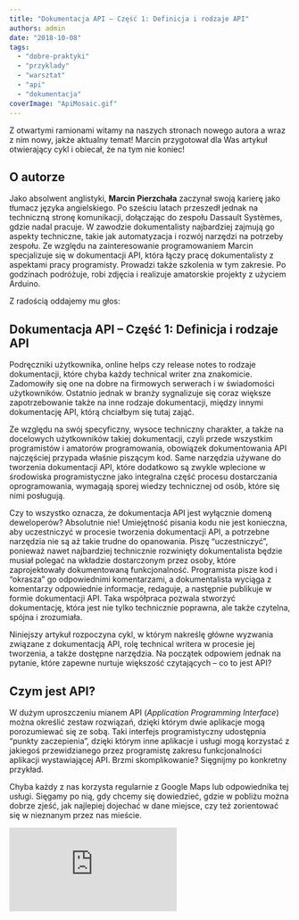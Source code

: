```yaml
---
title: "Dokumentacja API – Część 1: Definicja i rodzaje API"
authors: admin
date: "2018-10-08"
tags:
  - "dobre-praktyki"
  - "przyklady"
  - "warsztat"
  - "api"
  - "dokumentacja"
coverImage: "ApiMosaic.gif"
---
```


Z otwartymi ramionami witamy na naszych stronach nowego autora a wraz z nim
nowy, jakże aktualny temat! Marcin przygotował dla Was artykuł otwierający cykl
i obiecał, że na tym nie koniec!

<!--truncate-->

## O autorze

Jako absolwent anglistyki, **Marcin Pierzchała** zaczynał swoją karierę jako
tłumacz języka angielskiego. Po sześciu latach przeszedł jednak na techniczną
stronę komunikacji, dołączając do zespołu Dassault Systèmes, gdzie nadal
pracuje. W zawodzie dokumentalisty najbardziej zajmują go aspekty techniczne,
takie jak automatyzacja i rozwój narzędzi na potrzeby zespołu. Ze względu na
zainteresowanie programowaniem Marcin specjalizuje się w dokumentacji API, która
łączy pracę dokumentalisty z aspektami pracy programisty. Prowadzi także
szkolenia w tym zakresie. Po godzinach podróżuje, robi zdjęcia i realizuje
amatorskie projekty z użyciem Arduino.

Z radością oddajemy mu głos:

## Dokumentacja API – Część 1: Definicja i rodzaje API

Podręczniki użytkownika, online helps czy release notes to rodzaje dokumentacji,
które chyba każdy technical writer zna znakomicie. Zadomowiły się one na dobre
na firmowych serwerach i w świadomości użytkowników. Ostatnio jednak w branży
sygnalizuje się coraz większe zapotrzebowanie także na inne rodzaje
dokumentacji, między innymi dokumentację API, którą chciałbym się tutaj zająć.

Ze względu na swój specyficzny, wysoce techniczny charakter, a także na
docelowych użytkowników takiej dokumentacji, czyli przede wszystkim programistów
i amatorów programowania, obowiązek dokumentowania API najczęściej przypada
właśnie piszącym kod. Same narzędzia używane do tworzenia dokumentacji API,
które dodatkowo są zwykle wplecione w środowiska programistyczne jako integralna
część procesu dostarczania oprogramowania, wymagają sporej wiedzy technicznej od
osób, które się nimi posługują.

Czy to wszystko oznacza, że dokumentacja API jest wyłącznie domeną deweloperów?
Absolutnie nie! Umiejętność pisania kodu nie jest konieczna, aby uczestniczyć w
procesie tworzenia dokumentacji API, a potrzebne narzędzia nie są aż takie
trudne do opanowania. Piszę “uczestniczyć”, ponieważ nawet najbardziej
technicznie rozwinięty dokumentalista będzie musiał polegać na wkładzie
dostarczonym przez osoby, które zaprojektowały dokumentowaną funkcjonalność.
Programista pisze kod i “okrasza” go odpowiednimi komentarzami, a dokumentalista
wyciąga z komentarzy odpowiednie informacje, redaguje, a następnie publikuje w
formie dokumentacji API. Taka współpraca pozwala stworzyć dokumentację, która
jest nie tylko technicznie poprawna, ale także czytelna, spójna i zrozumiała.

Niniejszy artykuł rozpoczyna cykl, w którym nakreślę główne wyzwania związane z
dokumentacją API, rolę technical writera w procesie jej tworzenia, a także
dostępne narzędzia. Na początek odpowiem jednak na pytanie, które zapewne
nurtuje większość czytających – co to jest API?

## Czym jest API?

W dużym uproszczeniu mianem API (_Application Programming Interface_) można
określić zestaw rozwiązań, dzięki którym dwie aplikacje mogą porozumiewać się ze
sobą. Taki interfejs programistyczny udostępnia “punkty zaczepienia”, dzięki
którym inne aplikacje i usługi mogą korzystać z jakiegoś przewidzianego przez
programistę zakresu funkcjonalności aplikacji wystawiającej API. Brzmi
skomplikowanie? Sięgnijmy po konkretny przykład.

Chyba każdy z nas korzysta regularnie z Google Maps lub odpowiednika tej usługi.
Sięgamy po nią, gdy chcemy się dowiedzieć, gdzie w pobliżu można dobrze zjeść,
jak najlepiej dojechać w dane miejsce, czy też zorientować się w nieznanym przez
nas mieście.

<iframe style={{border: 2}} src="https://www.google.com/maps/embed/v1/place?q=place_id:ChIJX4B9qBtbFkcR4hg5zRO0-V4&key=AIzaSyAmW63A0BsrstGLvhXXn-kbowRdGJPSlYM" width={500} height={350} frameBorder={1} />

Na stronach internetowych knajp można znaleźć małe mapki, które pokazują
lokalizację lokalu, jego oceny i np. obszar, w którym restauracja oferuje
dostawę jedzenia. Zastanawialiście się kiedyś, skąd biorą się te mapki?
Odpowiedź jest prosta. Google udostępnia szereg API umożliwiających korzystanie
z funkcjonalności map przez twórców stron internetowych.

Dla przykładu, aby otrzymać mapę danego miejsca, wystarczy do takiego API wysłać
następujące żądanie (_request_) HTTP:

https://www.google.com/maps/embed/v1/place?q=place\_id:ChIJ0RhONcBEFkcRv4pHdrW2a7Q&key=1234

Spróbujmy je rozłożyć na czynniki pierwsze:

- https://www.google.com/maps/embed/v1/ to bazowy adres URL (_base URL_), czyli
  część wspólna dla każdego żądania, jakie wysyłamy do danego API.
- /place to tzw. _endpoint_, czyli punkt dostępowy. Większość API oferuje szereg
  różnych punktów dostępowych odpowiadających różnym zasobom. W wypadku
  omawianego Google Maps API inne możliwe endpointy to np. /search (zwracający
  wyniki wyszukiwania dla danego obszaru), /directions (wytyczający trasę z
  punktu A do punktu B), czy /streetview (pokazujący widok z poziomu ulicy).
- Symbol “?” sygnalizuje początek _query string_, czyli łańcucha zapytania. Po
  nim następuje szereg parametrów. Składające się z nazwy (klucza) i wartości w
  formacie “klucz=wartość”  parametry oddzielane są od siebie znakiem “&”.
  Wymagane parametry zależą od użytego _endpointu_ i powinny być starannie
  opisane w dokumentacji.
- q=place*id:\_ChIJX4B9qBtbFkcR4hg5zRO0-V4* to parametr określający
  identyfikator miejsca – w naszym przykładzie jest to Dworzec Kraków Główny
  (każde miejsce posiada unikalny identyfikator, dzięki czemu można odróżnić
  miejsca noszące taką samą nazwę).
- key=1234 to parametr zawierający unikalny klucz, który identyfikuje stronę
  internetową lub aplikację wołającą API. W większości przypadków klucze do
  publicznych API wydawane są “od ręki” po założeniu konta deweloperskiego. Jest
  to jeden z kilku możliwych sposobów ograniczenia dostępu do API.

Żądania kierowane do API mogą być oczywiście znacznie bardziej rozbudowane. Na
przykład gdy konieczne jest przekazanie lub odebranie dużych ilości danych, dane
te zamieszcza się nie w ścieżce URL jak powyżej, lecz w ciele (_body_)
wiadomości. Dodatkowo stosuje się nagłówki (_headers_) sygnalizujące np. format
przesyłanych danych (JSON, XML) bądź określające inne aspekty relacji między
klientem, czyli aplikacją wołającą API, a podmiotem udostępniającym API.

## Rodzaje API

Interfejs programistyczny Google Maps to przykład tak zwanego web API, czyli
takiego API, w którym do komunikacji pomiędzy aplikacjami (tutaj przez aplikację
rozumiemy stronę internetową) wykorzystywany jest protokół HTTP. Niemal każda
duża organizacja udostępnia jakieś API tego rodzaju. W obszernym rejestrze
prowadzonym przez serwis
[ProgrammableWeb](https://www.programmableweb.com/category/all/apis) znajdziemy
nie tylko przedstawicieli mediów społecznościowych, takich jak Facebook czy
Twitter, portali aukcyjnych (eBay, Allegro), ale też masę instytucji rządowych i
badawczych (NASA), które za darmo bądź odpłatnie umożliwiają użytkownikom dostęp
do swoich zasobów danych za pośrednictwem web API. Tak niezwykłą popularność
webowe API zawdzięczają swojej dużej elastyczności i uniwersalnemu formatowi,
bowiem protokół HTTP nie jest przywiązany do jednego systemu operacyjnego czy
języka programowania.

![](images/api.png)

Źródło: [https://xkcd.com/](https://xkcd.com/)

Sytuacja ma się zupełnie inaczej w przypadku “natywnych” API. Przez natywne
interfejsy programistyczne można rozumieć biblioteki kodu, które ułatwiają
programiście wykonanie pewnych zadań. Na przykład pisząc aplikację dla
środowiska Windows, deweloper nie musi bawić się w niskopoziomowe programowanie
takich podstawowych funkcjonalności jak okienka, menu kontekstowe czy okna
dialogowe, ponieważ służą temu odpowiednie biblioteki systemowe. Innym
przykładem natywnego API może być popularna biblioteka jQuery, która umożliwia
programowanie w języku JavaScript w wygodny i przejrzysty sposób. Jeżeli chodzi
o potrzeby dokumentacyjne, natywne API wymagają zupełnie innego podejścia i
zestawu narzędzi. W związku z tym w niniejszym cyklu skupię się wyłącznie na
webowych API.

W kolejnym odcinku przyjrzymy się narzędziom przydatnym podczas dokumentowania
API oraz odpowiemy na pytanie “to HAT or not to HAT?”.
